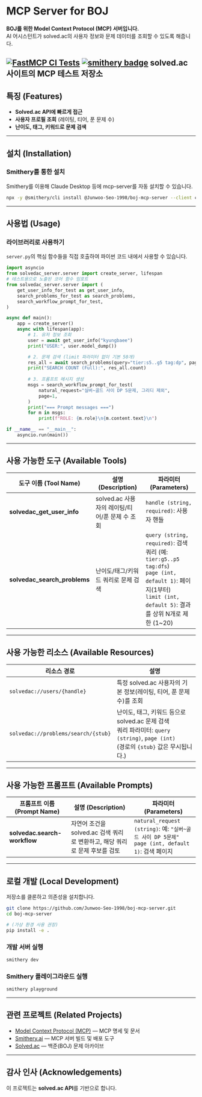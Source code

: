 # MCP Server for BOJ

**BOJ를 위한 Model Context Protocol (MCP) 서버입니다.**  
AI 어시스턴트가 solved.ac의 사용자 정보와 문제 데이터를 조회할 수 있도록 해줍니다.

[![FastMCP CI Tests](https://github.com/Junwoo-Seo-1998/boj-mcp-server/actions/workflows/ci.yml/badge.svg)](https://github.com/Junwoo-Seo-1998/boj-mcp-server/actions/workflows/ci.yml)
[![smithery badge](https://smithery.ai/badge/@Junwoo-Seo-1998/boj-mcp-server)](https://smithery.ai/server/@Junwoo-Seo-1998/boj-mcp-server)
solved.ac 사이트의 MCP 테스트 저장소
---

## 특징 (Features)

- **Solved.ac API에 빠르게 접근**
- **사용자 프로필 조회** (레이팅, 티어, 푼 문제 수)
- **난이도, 태그, 키워드로 문제 검색**

---

## 설치 (Installation)

### Smithery를 통한 설치

Smithery를 이용해 Claude Desktop 등에 mcp-server를 자동 설치할 수 있습니다.

```bash
npx -y @smithery/cli install @Junwoo-Seo-1998/boj-mcp-server --client claude
```

---

## 사용법 (Usage)

### 라이브러리로 사용하기

`server.py`의 핵심 함수들을 직접 호출하여 파이썬 코드 내에서 사용할 수 있습니다.

```python
import asyncio
from solvedac_server.server import create_server, lifespan
# 테스트용으로 노출된 코어 함수 임포트
from solvedac_server.server import (
    get_user_info_for_test as get_user_info,
    search_problems_for_test as search_problems,
    search_workflow_prompt_for_test,
)

async def main():
    app = create_server()
    async with lifespan(app):
        # 1. 유저 정보 조회
        user = await get_user_info("kyungbaee")
        print("USER:", user.model_dump())

        # 2. 문제 검색 (limit 파라미터 없이 기본 50개)
        res_all = await search_problems(query="tier:s5..g5 tag:dp", page=1)
        print("SEARCH COUNT (Full):", res_all.count)
        
        # 3. 프롬프트 메시지 생성
        msgs = search_workflow_prompt_for_test(
            natural_request="실버~골드 사이 DP 5문제, 그리디 제외",
            page=1,
        )
        print("=== Prompt messages ===")
        for m in msgs:
            print(f"ROLE: {m.role}\n{m.content.text}\n")

if __name__ == "__main__":
    asyncio.run(main())
```

---

## 사용 가능한 도구 (Available Tools)

| 도구 이름 (Tool Name) | 설명 (Description) | 파라미터 (Parameters) |
|-----------------------|--------------------|------------------------|
| **solvedac_get_user_info** | solved.ac 사용자의 레이팅/티어/푼 문제 수 조회 | `handle (string, required)`: 사용자 핸들 |
| **solvedac_search_problems** | 난이도/태그/키워드 쿼리로 문제 검색 | `query (string, required)`: 검색 쿼리 (예: `tier:g5..p5 tag:dfs`)<br>`page (int, default 1)`: 페이지(1부터)<br>`limit (int, default 5)`: 결과를 상위 N개로 제한 (1~20) |

---

## 사용 가능한 리소스 (Available Resources)

| 리소스 경로 | 설명 |
|--------------|------|
| `solvedac://users/{handle}` | 특정 solved.ac 사용자의 기본 정보(레이팅, 티어, 푼 문제 수)를 조회 |
| `solvedac://problems/search/{stub}` | 난이도, 태그, 키워드 등으로 solved.ac 문제 검색<br>쿼리 파라미터: `query (string)`, `page (int)`<br>(경로의 `{stub}` 값은 무시됩니다.) |

---

## 사용 가능한 프롬프트 (Available Prompts)

| 프롬프트 이름 (Prompt Name) | 설명 (Description) | 파라미터 (Parameters) |
|-----------------------------|--------------------|------------------------|
| **solvedac.search-workflow** | 자연어 조건을 solved.ac 검색 쿼리로 변환하고, 해당 쿼리로 문제 후보를 검토 | `natural_request (string)`: 예: `"실버~골드 사이 DP 5문제"`<br>`page (int, default 1)`: 검색 페이지 |

---

## 로컬 개발 (Local Development)

저장소를 클론하고 의존성을 설치합니다.

```bash
git clone https://github.com/Junwoo-Seo-1998/boj-mcp-server.git
cd boj-mcp-server

# (가상 환경 사용 권장)
pip install -e .
```

### 개발 서버 실행

```bash
smithery dev
```

### Smithery 플레이그라운드 실행

```bash
smithery playground
```

---

## 관련 프로젝트 (Related Projects)

- [Model Context Protocol (MCP)](https://modelcontextprotocol.io) — MCP 명세 및 문서  
- [Smithery.ai](https://smithery.ai) — MCP 서버 빌드 및 배포 도구  
- [Solved.ac](https://solved.ac) — 백준(BOJ) 문제 아카이브  

---

## 감사 인사 (Acknowledgements)

이 프로젝트는 **solved.ac API**를 기반으로 합니다.
